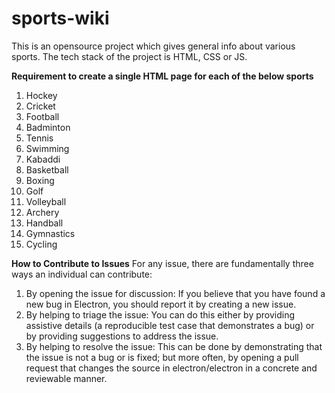 # sports-wiki
This is an opensource project which gives general info about various sports.
The tech stack of the project is HTML, CSS or JS.


**Requirement to create a single HTML page for each of the below sports**
1. Hockey
2. Cricket
3. Football
4. Badminton
5. Tennis
6. Swimming
7. Kabaddi
8. Basketball
9. Boxing
10. Golf
11. Volleyball
12. Archery
13. Handball
14. Gymnastics
15. Cycling


**How to Contribute to Issues**
For any issue, there are fundamentally three ways an individual can contribute:

1. By opening the issue for discussion: If you believe that you have found a new bug in Electron, you should report it by creating a new issue.
2. By helping to triage the issue: You can do this either by providing assistive details (a reproducible test case that demonstrates a bug) or by providing suggestions to address the issue.
3. By helping to resolve the issue: This can be done by demonstrating that the issue is not a bug or is fixed; but more often, by opening a pull request that changes the source in electron/electron in a concrete and reviewable manner.

